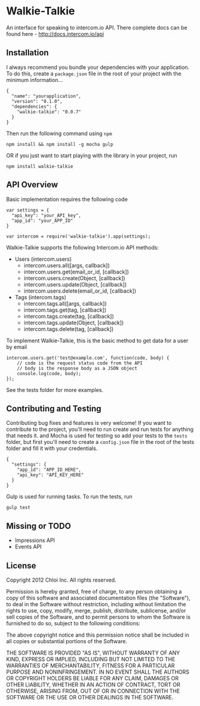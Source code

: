# Walkie-Talkie

An interface for speaking to intercom.io API. There complete docs can be found here - http://docs.intercom.io/api


## Installation

I always recommend you bundle your dependencies with your application. To do
this, create a `package.json` file in the root of your project with the minimum
information...

    {
      "name": "yourapplication",
      "version": "0.1.0",
      "dependencies": {
        "walkie-talkie": "0.0.7"
      }
    }

Then run the following command using `npm`

    npm install && npm install -g mocha gulp

OR if you just want to start playing with the library in your project, run

    npm install walkie-talkie


## API Overview

Basic implementation requires the following code

    var settings = {
      "api_key": "your_API_key",
      "app_id": "your_APP_ID"
    }

    var intercom = require('walkie-talkie').app(settings);

Walkie-Talkie supports the following Intercom.io API methods:

- Users (intercom.users)
    + intercom.users.all([args, callback])
    + intercom.users.get(email_or_id, [callback])
    + intercom.users.create(Object, [callback])
    + intercom.users.update(Object, [callback])
    + intercom.users.delete(email_or_id, [callback])
- Tags (intercom.tags)
    + intercom.tags.all([args, callback])
    + intercom.tags.get(tag, [callback])
    + intercom.tags.create(tag, [callback])
    + intercom.tags.update(Object, [callback])
    + intercom.tags.delete(tag, [callback])

To implement Walkie-Talkie, this is the basic method to get data for a user by email

    intercom.users.get('test@example.com', function(code, body) {
        // code is the request status code from the API
        // body is the response body as a JSON object
        console.log(code, body);
    });

See the tests folder for more examples.

## Contributing and Testing

Contributing bug fixes and features is very welcome! If you want to contribute to the project, you'll need to run create and run tests for anything that needs it.
and Mocha is used for testing so add your tests to the `tests` folder, but first you'll need to create a `config.json` file in the root of the tests folder and fill it with your credentials.

    {
      "settings": {
        "app_id": "APP_ID_HERE",
        "api_key": "API_KEY_HERE"
      }
    }


Gulp is used for running tasks. To run the tests, run

    gulp test


## Missing or TODO

  - Impressions API
  - Events API


## License

Copyright 2012 Chloi Inc.
All rights reserved.

Permission is hereby granted, free of charge, to any person
obtaining a copy of this software and associated documentation
files (the "Software"), to deal in the Software without
restriction, including without limitation the rights to use,
copy, modify, merge, publish, distribute, sublicense, and/or sell
copies of the Software, and to permit persons to whom the
Software is furnished to do so, subject to the following
conditions:

The above copyright notice and this permission notice shall be
included in all copies or substantial portions of the Software.

THE SOFTWARE IS PROVIDED "AS IS", WITHOUT WARRANTY OF ANY KIND,
EXPRESS OR IMPLIED, INCLUDING BUT NOT LIMITED TO THE WARRANTIES
OF MERCHANTABILITY, FITNESS FOR A PARTICULAR PURPOSE AND
NONINFRINGEMENT. IN NO EVENT SHALL THE AUTHORS OR COPYRIGHT
HOLDERS BE LIABLE FOR ANY CLAIM, DAMAGES OR OTHER LIABILITY,
WHETHER IN AN ACTION OF CONTRACT, TORT OR OTHERWISE, ARISING
FROM, OUT OF OR IN CONNECTION WITH THE SOFTWARE OR THE USE OR
OTHER DEALINGS IN THE SOFTWARE.
